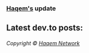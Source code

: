 ### [Haqem's](https://dev.to/haqem) update

## Latest dev.to posts:
<!-- BLOG-POST-LIST:START -->
<!-- BLOG-POST-LIST:END -->

###### Copyright © [Haqem Network](https://haqem.com)
